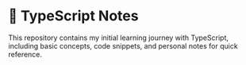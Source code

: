 # 📘 TypeScript Notes

This repository contains my initial learning journey with TypeScript, including basic concepts, code snippets, and personal notes for quick reference.
